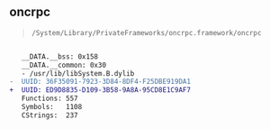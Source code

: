 ## oncrpc

> `/System/Library/PrivateFrameworks/oncrpc.framework/oncrpc`

```diff

   __DATA.__bss: 0x158
   __DATA.__common: 0x30
   - /usr/lib/libSystem.B.dylib
-  UUID: 36F35091-7923-3D84-8DF4-F25DBE919DA1
+  UUID: ED9D8835-D109-3B58-9A8A-95CD8E1C9AF7
   Functions: 557
   Symbols:   1108
   CStrings:  237

```
